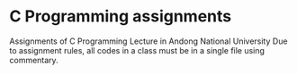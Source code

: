# C Programming assignments
Assignments of C Programming Lecture in Andong National University
Due to assignment rules, all codes in a class must be in a single file using commentary.
